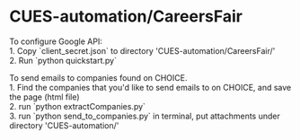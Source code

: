 # CUES-automation/CareersFair
<p>
To configure Google API:<br/>
1. Copy `client_secret.json` to directory 'CUES-automation/CareersFair/'<br/>
2. Run `python quickstart.py`<br/>
<p>
To send emails to companies found on CHOICE.<br/>
1. Find the companies that you'd like to send emails to on CHOICE, and save the page (html file)<br/>
2. run `python extractCompanies.py`<br/>
3. run `python send_to_companies.py` in terminal, put attachments under directory 'CUES-automation/'<br/>

